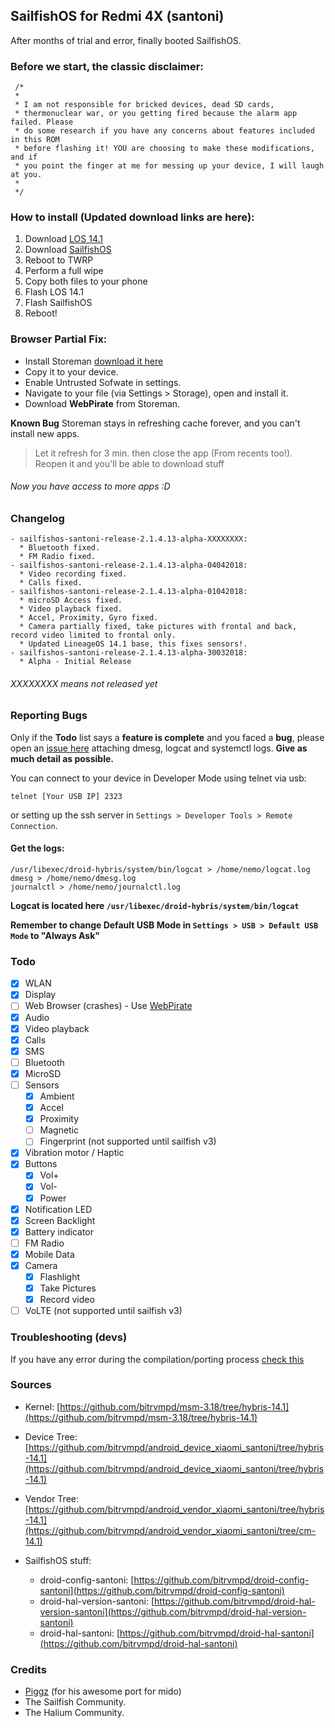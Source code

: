 ## SailfishOS for Redmi 4X (santoni)

After months of trial and error, finally booted SailfishOS.

### Before we start, the classic disclaimer:

```
 /*
 *
 * I am not responsible for bricked devices, dead SD cards,
 * thermonuclear war, or you getting fired because the alarm app failed. Please
 * do some research if you have any concerns about features included in this ROM
 * before flashing it! YOU are choosing to make these modifications, and if
 * you point the finger at me for messing up your device, I will laugh at you.
 *
 */
 ```

### How to install (Updated download links are here):

1. Download [LOS 14.1](https://sourceforge.net/projects/sailfishos-santoni/files/Loup-ROM-v7.1.2-Sailfish/lineage-14.1-20180401-UNOFFICIAL-santoni.zip/download)
2. Download [SailfishOS](https://sourceforge.net/projects/sailfishos-santoni/files/sailfishos-santoni-release-2.1.4.13-alpha-04042018.zip/download)
3. Reboot to TWRP
4. Perform a full wipe
5. Copy both files to your phone
6. Flash LOS 14.1
7. Flash SailfishOS
8. Reboot!

### <a name="webpirate"></a>Browser Partial Fix:
- Install Storeman [download it here](https://openrepos.net/sites/default/files/packages/6416/harbour-storeman-0.0.21-2.armv7hl.rpm)
- Copy it to your device.
- Enable Untrusted Sofwate in settings.
- Navigate to your file (via Settings > Storage), open  and install it.
- Download **WebPirate** from Storeman.

**Known Bug**
Storeman stays in refreshing cache forever, and you can't install new apps.
> Let it refresh for 3 min. then close the app (From recents too!). Reopen it and you'll be able to download stuff

###### Now you have access to more apps :D

### Changelog

```
- sailfishos-santoni-release-2.1.4.13-alpha-XXXXXXXX:
  * Bluetooth fixed.
  * FM Radio fixed.
- sailfishos-santoni-release-2.1.4.13-alpha-04042018:
  * Video recording fixed.
  * Calls fixed.
- sailfishos-santoni-release-2.1.4.13-alpha-01042018:
  * microSD Access fixed.
  * Video playback fixed.
  * Accel, Proximity, Gyro fixed.
  * Camera partially fixed, take pictures with frontal and back, record video limited to frontal only.
  * Updated LineageOS 14.1 base, this fixes sensors!.
- sailfishos-santoni-release-2.1.4.13-alpha-30032018:
  * Alpha - Initial Release 
```

###### XXXXXXXX means not released yet

### Reporting Bugs

Only if the **Todo** list says a **feature is complete** and you faced a **bug**, please open an [issue here](https://github.com/bitrvmpd/sailfish-santoni/issues/new) attaching dmesg, logcat and systemctl logs.
**Give as much detail as possible.**

You can connect to your device in Developer Mode using telnet via usb:
``` 
telnet [Your USB IP] 2323 
```
or setting up the ssh server in `Settings > Developer Tools > Remote Connection`.

#### Get the logs:

```
/usr/libexec/droid-hybris/system/bin/logcat > /home/nemo/logcat.log
dmesg > /home/nemo/dmesg.log
journalctl > /home/nemo/journalctl.log
```

**Logcat is located here `/usr/libexec/droid-hybris/system/bin/logcat`**

**Remember to change Default USB Mode in `Settings > USB > Default USB Mode` to "Always Ask"**


### Todo

- [X] WLAN
- [X] Display
- [ ] Web Browser (crashes) - Use [WebPirate](#webpirate)
- [X] Audio
- [X] Video playback
- [X] Calls
- [X] SMS
- [ ] Bluetooth
- [X] MicroSD
- [ ] Sensors
  * [X] Ambient
  * [X] Accel
  * [X] Proximity
  * [ ] Magnetic
  * [ ] Fingerprint (not supported until sailfish v3)
- [X] Vibration motor / Haptic
- [X] Buttons
  * [X] Vol+
  * [X] Vol-
  * [X] Power
- [X] Notification LED
- [X] Screen Backlight
- [X] Battery indicator
- [ ] FM Radio
- [X] Mobile Data
- [X] Camera
  * [X] Flashlight
  * [X] Take Pictures
  * [X] Record video
- [ ] VoLTE (not supported until sailfish v3)

### Troubleshooting (devs)

If you have any error during the compilation/porting process [check this](https://bitrvmpd.github.io/sailfish-santoni/Troubleshooting)

### Sources

- Kernel: [https://github.com/bitrvmpd/msm-3.18/tree/hybris-14.1](https://github.com/bitrvmpd/msm-3.18/tree/hybris-14.1)
- Device Tree: [https://github.com/bitrvmpd/android_device_xiaomi_santoni/tree/hybris-14.1](https://github.com/bitrvmpd/android_device_xiaomi_santoni/tree/hybris-14.1)
- Vendor Tree: [https://github.com/bitrvmpd/android_vendor_xiaomi_santoni/tree/hybris-14.1](https://github.com/bitrvmpd/android_vendor_xiaomi_santoni/tree/cm-14.1)

- SailfishOS stuff:
  * droid-config-santoni: [https://github.com/bitrvmpd/droid-config-santoni](https://github.com/bitrvmpd/droid-config-santoni)
  * droid-hal-version-santoni: [https://github.com/bitrvmpd/droid-hal-version-santoni](https://github.com/bitrvmpd/droid-hal-version-santoni)
  * droid-hal-santoni: [https://github.com/bitrvmpd/droid-hal-santoni](https://github.com/bitrvmpd/droid-hal-santoni)
  
### Credits
 - [Piggz](https://github.com/piggz) (for his awesome port for mido)
 - The Sailfish Community.
 - The Halium Community.
